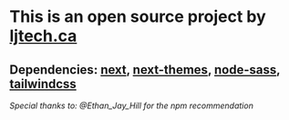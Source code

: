 # This is an open source project by [ljtech.ca](https://ljtech.ca/)

## Dependencies: [next](https://www.npmjs.com/package/next), [next-themes](https://www.npmjs.com/package/next-themes), [node-sass](https://www.npmjs.com/package/node-sass), [tailwindcss](https://tailwindcss.com/docs/installation)

_Special thanks to:_
_@Ethan_Jay_Hill for the npm recommendation_
